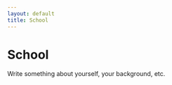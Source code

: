 ```yaml
---
layout: default
title: School
---
```


# School

Write something about yourself, your background, etc.
